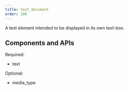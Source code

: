 ```yaml
---
title: text_document
order: 100
---
```


A text element intended to be displayed in its own text-box.

## Components and APIs

Required:
* text

Optional:
* media_type

